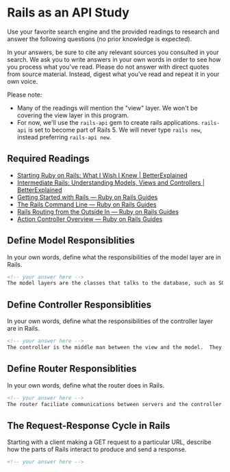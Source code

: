 # Rails as an API Study

Use your favorite search engine and the provided readings to research and answer
the following questions (no prior knowledge is expected).

In your answers, be sure to cite any relevant sources you consulted in your
search. We ask you to write answers in your own words in order to see how you
process what you've read. Please do not answer with direct quotes from source
material. Instead, digest what you've read and repeat it in your own voice.

Please note:

-   Many of the readings will mention the "view" layer. We won't be covering the
    view layer in this program.
-   For now, we'll use the `rails-api` gem to create rails applications.
    `rails-api` is set to become part of Rails 5. We will never type `rails
    new`, instead preferring `rails-api new`.

## Required Readings

-   [Starting Ruby on Rails: What I Wish I Knew | BetterExplained](http://betterexplained.com/articles/starting-ruby-on-rails-what-i-wish-i-knew/)
-   [Intermediate Rails: Understanding Models, Views and Controllers | BetterExplained](http://betterexplained.com/articles/intermediate-rails-understanding-models-views-and-controllers/)
-   [Getting Started with Rails — Ruby on Rails Guides](http://guides.rubyonrails.org/getting_started.html)
-   [The Rails Command Line — Ruby on Rails Guides](http://guides.rubyonrails.org/command_line.html)
-   [Rails Routing from the Outside In — Ruby on Rails Guides](http://guides.rubyonrails.org/routing.html)
-   [Action Controller Overview — Ruby on Rails Guides](http://guides.rubyonrails.org/action_controller_overview.html)

## Define Model Responsiblities

In your own words, define what the responsibilities of the model layer are in
Rails.

```md
<!-- your answer here -->
The model layers are the classes that talks to the database, such as SQL.  For examples, like saving or retriving data up to/from the database.
```

## Define Controller Responsiblities

In your own words, define what the responsibilities of the controller layer are
in Rails.

```md
<!-- your answer here -->
The controller is the middle man between the view and the model.  They handle users requests, inputs/data submissions, cookies sessions, etc.  It helps control the data from model available to the view and help save/updates data from user to the model.
```

## Define Router Responsiblities

In your own words, define what the router does in Rails.

```md
<!-- your answer here -->
The router faciliate communications between servers and the controller. They can recognize and generate URLs, paths and sent them the controller.
```

## The Request-Response Cycle in Rails

Starting with a client making a GET request to a particular URL, describe how
the parts of Rails interact to produce and send a response.

```md
<!-- your answer here -->
```
